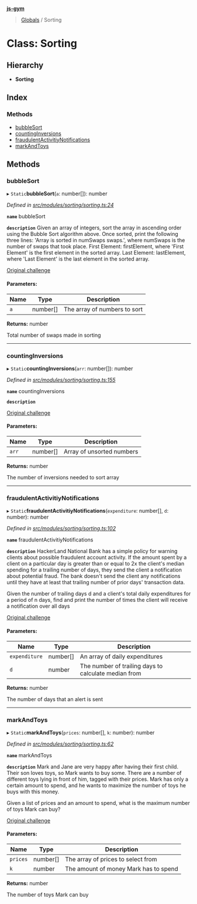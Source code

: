 **[js-gym](../README.md)**

> [Globals](../globals.md) / Sorting

# Class: Sorting

## Hierarchy

* **Sorting**

## Index

### Methods

* [bubbleSort](sorting.md#bubblesort)
* [countingInversions](sorting.md#countinginversions)
* [fraudulentActivitiyNotifications](sorting.md#fraudulentactivitiynotifications)
* [markAndToys](sorting.md#markandtoys)

## Methods

### bubbleSort

▸ `Static`**bubbleSort**(`a`: number[]): number

*Defined in [src/modules/sorting/sorting.ts:24](https://github.com/artleitch/js-gym/blob/992a2d7/src/modules/sorting/sorting.ts#L24)*

**`name`** bubbleSort

**`description`** 
Given an array of integers, sort the array in ascending order using the
Bubble Sort algorithm above. Once sorted, print the following three lines:
'Array is sorted in numSwaps swaps.', where numSwaps is the number of swaps
that took place.
First Element: firstElement, where 'First Element' is the first element in
the sorted array.
Last Element: lastElement, where 'Last Element' is the last element in the
sorted array.

[Original challenge](https://www.hackerrank.com/challenges/ctci-bubble-sort/problem?h_l=interview&playlist_slugs%5B%5D=interview-preparation-kit&playlist_slugs%5B%5D=sorting)

#### Parameters:

Name | Type | Description |
------ | ------ | ------ |
`a` | number[] | The array of numbers to sort |

**Returns:** number

Total number of swaps made in sorting

___

### countingInversions

▸ `Static`**countingInversions**(`arr`: number[]): number

*Defined in [src/modules/sorting/sorting.ts:155](https://github.com/artleitch/js-gym/blob/992a2d7/src/modules/sorting/sorting.ts#L155)*

**`name`** countingInversions

**`description`** 

[Original challenge](https://www.hackerrank.com/challenges/ctci-merge-sort/problem?h_l=interview&playlist_slugs%5B%5D=interview-preparation-kit&playlist_slugs%5B%5D=sorting&h_r=next-challenge&h_v=zen&h_r=next-challenge&h_v=zen&h_r=next-challenge&h_v=zen&h_r=next-challenge&h_v=zen)

#### Parameters:

Name | Type | Description |
------ | ------ | ------ |
`arr` | number[] | Array of unsorted numbers |

**Returns:** number

The number of inversions needed to sort array

___

### fraudulentActivitiyNotifications

▸ `Static`**fraudulentActivitiyNotifications**(`expenditure`: number[], `d`: number): number

*Defined in [src/modules/sorting/sorting.ts:102](https://github.com/artleitch/js-gym/blob/992a2d7/src/modules/sorting/sorting.ts#L102)*

**`name`** fraudulentActivitiyNotifications

**`description`** 
HackerLand National Bank has a simple policy for warning clients about
possible fraudulent account activity. If the amount spent by a client on a
particular day is greater than or equal to 2x the client's median spending
for a trailing number of days, they send the client a notification about
potential fraud. The bank doesn't send the client any notifications until
they have at least that trailing number of prior days' transaction data.

Given the number of trailing days d and a client's total daily expenditures
for a period of n days, find and print the number of times the client will
receive a notification over all days

[Original challenge](https://www.hackerrank.com/challenges/mark-and-toys/problem?h_l=interview&playlist_slugs%5B%5D=interview-preparation-kit&playlist_slugs%5B%5D=sorting&h_r=next-challenge&h_v=zen)

#### Parameters:

Name | Type | Description |
------ | ------ | ------ |
`expenditure` | number[] | An array of daily expenditures |
`d` | number | The number of trailing days to calculate median from |

**Returns:** number

The number of days that an alert is sent

___

### markAndToys

▸ `Static`**markAndToys**(`prices`: number[], `k`: number): number

*Defined in [src/modules/sorting/sorting.ts:62](https://github.com/artleitch/js-gym/blob/992a2d7/src/modules/sorting/sorting.ts#L62)*

**`name`** markAndToys

**`description`** 
Mark and Jane are very happy after having their first child. Their son
loves toys, so Mark wants to buy some. There are a number of different toys
 lying in front of him, tagged with their prices. Mark has only a certain
amount to spend, and he wants to maximize the number of toys he buys with
this money.

Given a list of prices and an amount to spend, what is the maximum number
of toys Mark can buy?

[Original challenge](https://www.hackerrank.com/challenges/mark-and-toys/problem?h_l=interview&playlist_slugs%5B%5D=interview-preparation-kit&playlist_slugs%5B%5D=sorting&h_r=next-challenge&h_v=zen)

#### Parameters:

Name | Type | Description |
------ | ------ | ------ |
`prices` | number[] | The array of prices to select from |
`k` | number | The amount of money Mark has to spend |

**Returns:** number

The number of toys Mark can buy
